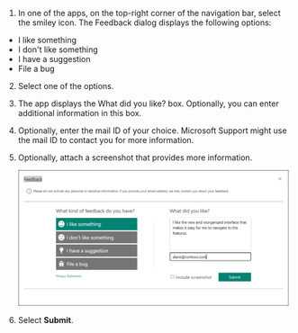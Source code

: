 
1. In one of the apps, on the top-right corner of the navigation bar, select the smiley icon. The Feedback dialog displays the following options:
   
  - I like something
  - I don't like something
  - I have a suggestion
  - File a bug 

2. Select one of the options.
3. The app displays the What did you like? box. Optionally, you can enter additional information in this box.
4. Optionally, enter the mail ID of your choice. Microsoft Support might use the mail ID to contact you for more information.
5. Optionally, attach a screenshot that provides more information.
  
    ![Enter and submit feedback.](../customer-service/media/share-feedback.png "Enter and submit feedback")

6. Select **Submit**.
